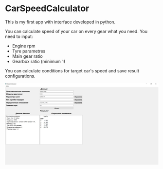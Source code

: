 # CarSpeedCalculator
This is my first app with interface developed in python.

You can calculate speed of your car on every gear what you need. 
You need to input:
- Engine rpm
- Tyre parametres
- Main gear ratio
- Gearbox ratio (minimum 1)

You can calculate conditions for target car's speed and save result configurations. 

![Example](https://github.com/V8Warrior/CarSpeedCalculator/blob/main/app_preview.jpg)
